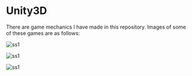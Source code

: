 # Unity3D

There are game mechanics I have made in this repository. Images of some of these games are as follows:

![ss1](https://i.ibb.co/8KSxk6M/1.png)

![ss1](https://i.ibb.co/DDXqvHK/1.png)

![ss1](https://i.ibb.co/NZ7RbKV/4.png)




